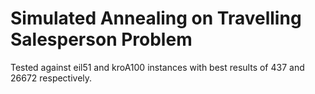 # Simulated Annealing on Travelling Salesperson Problem

Tested against eil51 and kroA100 instances with best results of 437 and 26672 respectively.
